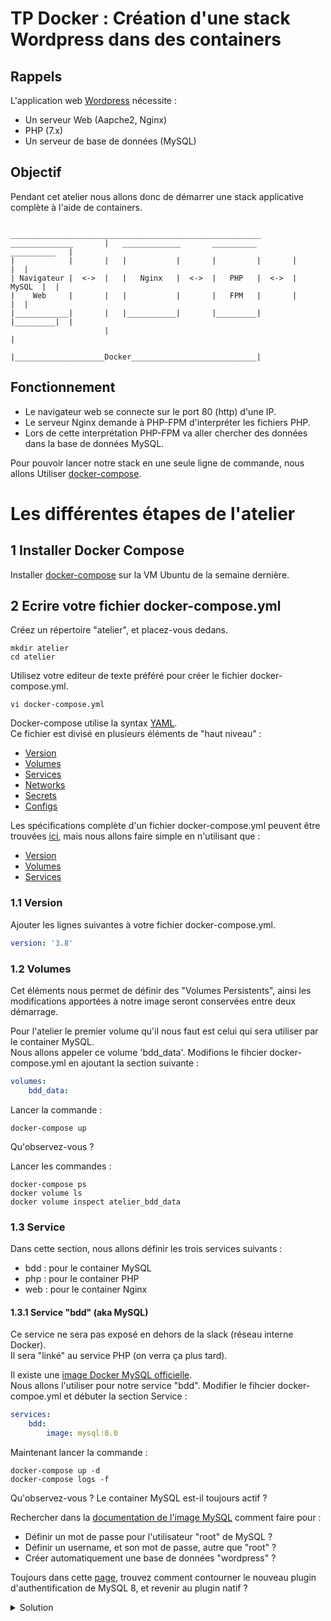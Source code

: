 # TP Docker : Création d'une stack Wordpress dans des containers

## Rappels

L'application web [Wordpress](https://wordpress.org/) nécessite :
 - Un serveur Web (Aapche2, Nginx)
 - PHP (7.x)
 - Un serveur de base de données (MySQL)

## Objectif

Pendant cet atelier nous allons donc de démarrer une stack applicative complète à l'aide de containers.  

```
                     ________________________________________________________
______________       |   _____________       __________        __________   |
|            |       |   |           |       |         |       |         |  |  
| Navigateur |  <->  |   |   Nginx   |  <->  |   PHP   |  <->  |  MySQL  |  |
|    Web     |       |   |           |       |   FPM   |       |         |  |
|____________|       |   |___________|       |_________|       |_________|  |
                     |                                                      |
                     |____________________Docker____________________________|
```

## Fonctionnement

* Le navigateur web se connecte sur le port 80 (http) d'une IP.  
* Le serveur Nginx demande à PHP-FPM d'interpréter les fichiers PHP.  
* Lors de cette interprétation PHP-FPM va aller chercher des données dans la base de données MySQL.  

Pour pouvoir lancer notre stack en une seule ligne de commande, nous allons Utiliser [docker-compose](https://docs.docker.com/compose/).


# Les différentes étapes de l'atelier

## 1 Installer Docker Compose

Installer [docker-compose](https://docs.docker.com/compose/install/) sur la VM Ubuntu de la semaine dernière.


## 2 Ecrire votre fichier docker-compose.yml

Créez un répertoire "atelier", et placez-vous dedans.

```shell
mkdir atelier
cd atelier
```

Utilisez votre editeur de texte préféré pour créer le fichier docker-compose.yml.

```shell
vi docker-compose.yml
```

Docker-compose utilise la syntax [YAML](https://fr.wikipedia.org/wiki/YAML).  
Ce fichier est divisé en plusieurs éléments de "haut niveau" :

 * [Version](https://github.com/compose-spec/compose-spec/blob/master/spec.md#version-top-level-element)
 * [Volumes](https://github.com/compose-spec/compose-spec/blob/master/spec.md#volumes-top-level-element)
 * [Services](https://github.com/compose-spec/compose-spec/blob/master/spec.md#services-top-level-element)
 * [Networks](https://github.com/compose-spec/compose-spec/blob/master/spec.md#networks-top-level-element)
 * [Secrets](https://github.com/compose-spec/compose-spec/blob/master/spec.md#secrets-top-level-element)
 * [Configs](https://github.com/compose-spec/compose-spec/blob/master/spec.md#configs-top-level-element) 


Les spécifications complète d'un fichier docker-compose.yml peuvent être trouvées 
[ici](https://github.com/compose-spec/compose-spec/blob/master/spec.md), mais nous 
allons faire simple en n'utilisant que :
 * [Version](https://github.com/compose-spec/compose-spec/blob/master/spec.md#version-top-level-element)
 * [Volumes](https://github.com/compose-spec/compose-spec/blob/master/spec.md#volumes-top-level-element)
 * [Services](https://github.com/compose-spec/compose-spec/blob/master/spec.md#services-top-level-element)


### 1.1  Version

Ajouter les lignes suivantes à votre fichier docker-compose.yml.
```yaml
version: '3.8'
```

### 1.2 Volumes

Cet éléments nous permet de définir des "Volumes Persistents", ainsi les modifications apportées à notre 
image seront conservées entre deux démarrage.

Pour l'atelier le premier volume qu'il nous faut est celui qui sera utiliser par le container MySQL.  
Nous allons appeler ce volume 'bdd_data'.
Modifions le fihcier docker-compose.yml en ajoutant la section suivante :

```yaml
volumes:
    bdd_data:
```

Lancer la commande :
```shell
docker-compose up
```

Qu'observez-vous ?

Lancer les commandes : 
```shell
docker-compose ps
docker volume ls
docker volume inspect atelier_bdd_data
```

### 1.3 Service

Dans cette section, nous allons définir les trois services suivants :

 * bdd : pour le container MySQL
 * php : pour le container PHP 
 * web : pour le container Nginx


#### 1.3.1 Service "bdd" (aka MySQL)

Ce service ne sera pas exposé en dehors de la slack (réseau interne Docker).  
Il sera "linké" au service PHP (on verra ça plus tard).  

Il existe une [image Docker MySQL officielle](https://hub.docker.com/_/mysql).   
Nous allons l'utiliser pour notre service "bdd".
Modifier le fihcier docker-compoe.yml et débuter la section Service :

```yaml
services:
    bdd:
        image: mysql:8.0
```

Maintenant lancer la commande :
```shell
docker-compose up -d
docker-compose logs -f 
```

Qu'observez-vous ?
Le container MySQL est-il toujours actif ?

Rechercher dans la [documentation de l'image MySQL](https://hub.docker.com/_/mysql) 
comment faire pour :

 * Définir un mot de passe pour l'utilisateur "root" de MySQL ?
 * Définir un username, et son mot de passe, autre que "root" ?
 * Créer automatiquement une base de données "wordpress" ?

Toujours dans cette [page](https://hub.docker.com/_/mysql), trouvez comment 
contourner le nouveau plugin d'authentification de MySQL 8, et revenir au 
plugin natif ?

<details><summary>Solution</summary>
<p>

Pour la partie base de données il faut définir de$s variables d'environnement.  
Et pour utiliser le bon plugin, il faut utiliser le pramètre `command`.

Cela donne ceci : 

```yaml
services:
    bdd:
        image: mysql:8.0
        command: --default-authentication-plugin=mysql_native_password
        environment:
            MYSQL_ROOT_PASSWORD: password
            MYSQL_DATABASE: wordpress
            MYSQL_USER: wordpress
            MYSQL_PASSWORD: password
```
</p>

Maintenant lancer la commande :
```shell
docker-compose up -d
docker-compose logs -f 
```

Qu'observez-vous ?
Le container MySQL est-il toujours actif ?

Dans une autre console, lancer la commande suivante :

```shell
docker-compose exec -- bdd bash -c 'mysql -uroot -p$MYSQL_ROOT_PASSWORD'
```

Que s'est il passé ?
Comparer les commandes :

```shell
docker-compose exec -- bdd bash -c 'mysql -uroot -p$MYSQL_ROOT_PASSWORD'
```
et 
```shell
docker exec -ti <CONTAINER_ID> bash -c 'mysql -uroot -p$MYSQL_ROOT_PASSWORD'
```

en remplaçant '<CONTAINER_ID>' par l'ID du container de la commande `docker ps`.  



Vous  êtes connecté à la base de données.
Nous allons afficher les bases de données existantes :

```shell
mysql> show databases;
```

Voyez-vous la base de données `wordpress` ?

Créer la base de donnée `polytech` :
```shell
mysql> create database polytech;
mysql> show databases;
```

Trouvez-vous la base de données `polytech` ?

Revenez sur la console précédente, et taper "Ctrl+C".
Lancer la commande : 

```shell
docker-compose start
docker-compose exec -- bdd bash -c 'mysql -uroot -p$MYSQL_ROOT_PASSWORD'
```


<details><summary>Solution</summary>
</p>

Pour la partie base de données il faut définir de$s variables d'environnement.  
Et pour utiliser le bon plugin, il faut utiliser le pramètre `command`.

Cela donne ceci : 

```yaml
services:
    bdd:
        image: mysql:8.0
        volumes:
            - bdd_data:/var/lib/mysql
        command: --default-authentication-plugin=mysql_native_password
        environment:
            MYSQL_ROOT_PASSWORD: password
            MYSQL_DATABASE: wordpress
            MYSQL_USER: wordpress
            MYSQL_PASSWORD: password
```
</p>



_Remarques_:

Préciser les [variables d'environnement](https://docs.docker.com/compose/environment-variables/) suivantes dans votre fichier docker-compose.yml :  

 * MYSQL_ROOT_PASSWORD : This variable is mandatory. It defines the password that will be set for the MySQL root superuser account
 * MYSQL_DATABASE : This variable is optional and allows you to specify the name of a database to be created on image startup
 * MYSQL_USER et MYSQL_PASSWORD : These variables are optional, used in conjunction to create a new user and to set that user's password

De plus, si vous décidez d'utiliser une version 8.x de MySQL, il faut étendre la commande de lancemenet de MySQL avec l'option :
```
--default-authentication-plugin=mysql_native_password
```







## Service Nginx

Utilisez une [image officielle](https://hub.docker.com/_/nginx) pour démarrer le container.  
Le port 80 du container sera exposé et accessible par le port 8080.  
Le container nginx sera "linké" au container php-fpm.

### Container PHP-FPM

Cette fois-ci nous allons créer notre image Docker avec un Dockerfile.  
En se basant sur une [image Debian officielle](https://hub.docker.com/_/debian) créer une image Docker permettant de lancer le service PHP-FPM.  
Avec notre Dockerfile nous installerons des paquets PHP de Debian.  
Les paquets sont les suivants :
 - php7.3-fpm
 - php7.3-mysql
 - php7.3-gd
 - php7.3-imagick
 - php7.3-intl
 - php7.3-mbstring
 - php7.3-xml
 - php7.3-curl
 - php7.3-apcu
Le container sera "linké" avec le container MySQL.


## Wordpress

La dernière version de [Wordpress](https://fr.wordpress.org/download/) sera décompressée dans un répertoire local.  
Le répertoire sera monté sous forme de "volume" dans les containers Nginx et PHP-FPM.


## Elements fournis

* Nginx : Le fichier de configuration à monter dans votre container dans /etc/nginx/conf.d/
* Le script getwp.sh qui télécharge la dernière version de Wordpress et la décompresse en local. Le répertoire devra être monté dans les containers Nginx et PHP-FPM dans le répertoire /var/www/html/


 Bonne chance.
